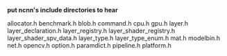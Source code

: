 **put ncnn's include directories to hear**

allocator.h
benchmark.h
blob.h
command.h
cpu.h
gpu.h
layer.h
layer_declaration.h
layer_registry.h
layer_shader_registry.h
layer_shader_spv_data.h
layer_type.h
layer_type_enum.h
mat.h
modelbin.h
net.h
opencv.h
option.h
paramdict.h
pipeline.h
platform.h